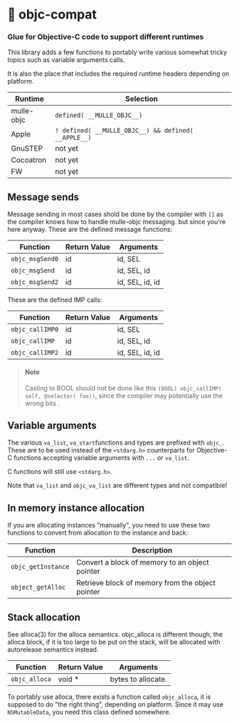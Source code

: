 # 🔗 objc-compat
### Glue for Objective-C code to support different runtimes

This library adds a few functions to portably write various somewhat tricky
topics such as variable arguments calls.

It is also the place that includes the required runtime headers depending on
platform.


Runtime       |  Selection
--------------|---------------------
mulle-objc    | `defined( __MULLE_OBJC__)`
Apple         | `! defined( __MULLE_OBJC__) && defined( __APPLE__)`
GnuSTEP       | not yet
Cocoatron     | not yet
FW            | not yet


## Message sends

Message sending in most cases shold be done by the compiler with `[]` as the
compiler knows how to handle mulle-objc messaging. but
since you're here anyway. These are the defined message functions:

Function        | Return Value | Arguments
----------------|--------------|----------------
`objc_msgSend0` | id           | id, SEL
`objc_msgSend`  | id           | id, SEL, id
`objc_msgSend2` | id           | id, SEL, id, id

These are the defined IMP calls:

Function        | Return Value | Arguments
----------------|--------------|----------------
`objc_callIMP0` | id           | id, SEL
`objc_callIMP`  | id           | id, SEL, id
`objc_callIMP2` | id           | id, SEL, id, id


> #### Note
>
> Casting to BOOL should not be done like this
> `(BOOL) objc_callIMP( self, @selector( foo))`, since the
> compiler may potentially use the wrong bits .
> 

## Variable arguments

The various `va_list`, `va_start`functions and types are prefixed with `objc_`. These are to be used
instead of the `<stdarg.h>` counterparts for Objective-C functions accepting variable arguments
with `...` or `va_list`.

C functions will still use `<stdarg.h>`.

Note that `va_list` and `objc_va_list` are different types and not compatible!


## In memory instance allocation

If you are allocating instances "manually", you need to use these two functions
to convert from allocation to the instance and back:

Function               | Description
-----------------------|--------------
`objc_getInstance`     | Convert a block of memory to an object pointer
`object_getAlloc`      | Retrieve block of memory from the object pointer



## Stack allocation

See alloca(3) for the alloca semantics. objc_alloca is different though, the
alloca block, if it is too large to be put on the stack, will be allocated
with autorelease semantics instead.


Function        | Return Value | Arguments
----------------|--------------|----------------
`objc_alloca`   | void  *      | bytes to allocate.

To portably use alloca, there exists a function called `objc_alloca`, it is
supposed to do "the right thing", depending on platform. Since it may use
`NSMutableData`, you need this class defined somewhere.

